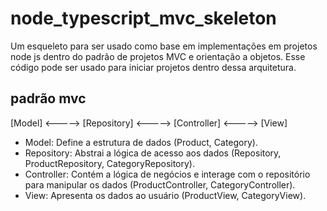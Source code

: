 # node_typescript_mvc_skeleton
Um esqueleto para ser usado como base em implementações em projetos node js dentro do padrão de projetos MVC e orientação a objetos. Esse código pode ser usado para iniciar projetos dentro dessa arquitetura.

## padrão mvc

[Model] <-----> [Repository] <-----> [Controller] <-----> [View]

- Model: Define a estrutura de dados (Product, Category).
- Repository: Abstrai a lógica de acesso aos dados (Repository, ProductRepository, CategoryRepository).
- Controller: Contém a lógica de negócios e interage com o repositório para manipular os dados (ProductController, CategoryController).
- View: Apresenta os dados ao usuário (ProductView, CategoryView).
